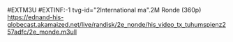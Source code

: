 #EXTM3U
#EXTINF:-1 tvg-id="2International ma".2M Ronde (360p)
https://ednand-his-globecast.akamaized.net/live/randisk/2e_nonde/his_video_tx_tuhumspienz257adfc/2e_monde.m3ull

